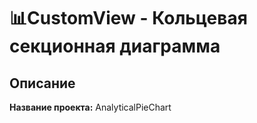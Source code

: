 # 📊CustomView - Кольцевая секционная диаграмма
## Описание
**Название проекта:** AnalyticalPieChart
